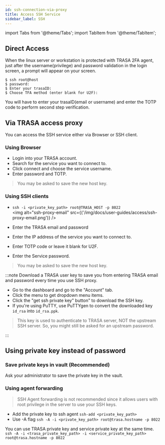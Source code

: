 ```yaml
---
id: ssh-connection-via-proxy
title: Access SSH Service
sidebar_label: SSH
---
```

import Tabs from '@theme/Tabs';
import TabItem from '@theme/TabItem';


## Direct Access
When the linux server or workstation is protected with TRASA 2FA agent, just after the username(privilege) and password validation in the login screen, a prompt will appear on your screen. 
```shell script
$ ssh root@host
$ password:
$ Enter your trasaID: 
$ Choose TFA method (enter blank for U2F):
```
You will have to enter your trasaID(email or username) and enter the TOTP code to perform second step verification.


## Via TRASA access proxy
You can access the SSH service either via Browser or SSH client.

### Using Browser

* Login into your TRASA account.
* Search for the service you want to connect to.
* Click connect and choose the service username.
* Enter password and TOTP. 
> You may be asked to save the new host key.





### Using SSH clients

* `ssh -i <private_key_path> root@TRASA_HOST -p 8022`     
<img alt="ssh-proxy-email" src={('/img/docs/user-guides/access/ssh-proxy-email.png')} />  

* Enter the TRASA email and password   
* Enter the IP address of the service you want to connect to.   
* Enter TOTP code or leave it blank for U2F.   
* Enter the Service password.   
> You may be asked to save the new host key.



:::note
Download a TRASA user key to save you from entering TRASA email and password every time you use SSH proxy.

* Go to the dashboard and go to the "Account" tab.
* Click the menu to get dropdown menu items.
* Click the "get ssh private key" button" to download the SSH key.
* If you're using PuTTY, use PuTTYgen to convert the downloaded key `id_rsa` into `id_rsa.ppk`.


>This key is used to authenticate to TRASA server, NOT the upstream SSH server.
>So, you might still be asked for an upstream password.

:::


<!---

<Tabs
    defaultValue="openssh"
    values={[
  
            {label: 'OpenSSH Client', value: 'openssh'},
            {label: 'TRASA cli', value: 'trasacli'},
            {label: 'Putty', value: 'putty'},
            {label: 'Bitvise', value: 'bitvise'},
        ]}
>


<TabItem value="openssh">


* `ssh -i <private_key_path> root@trasa.hostname -p 8022`     
* Enter TRASA email and password   
* Enter IP address of service you want to connect to   
* Enter TOTP code or leave it blank for U2F   
* Enter Service password   

</TabItem>

<TabItem value="trasacli">

* [Setup device agent](#)
* `trasacli -u username`
* Enter TRASA URL if asked     
* Enter TRASA email and password   
* Enter the IP address of service you want to connect to   
* Enter TOTP code or leave it blank for U2F   
* Enter Service password   

</TabItem>


<TabItem value="putty">

* Enter the TRASA hostname or IP address under Session.

:::note 
If you have dowloaded the TRASA user key
* Navigate to Connection > SSH > Auth.
* Use PuTTYgen to convert the downloaded key `id_rsa` into `id_rsa.ppk`.
* Click Browse... under Authentication parameters / Private key file for authentication.
* Locate the id_rsa.ppk private key and click Open.
* Click Open again to log into the remote server with key pair authentication.
::: 

* Enter TRASA email and password.
* Enter IP address of service you want to connect to.   
* Enter TOTP code or leave it blank for U2F.
* Enter Service password.

</TabItem>


  <TabItem value="bitvise">
  todo
  </TabItem>


</Tabs>



--->



## Using private key instead of password

### Save private keys in vault (Recommended)
Ask your administrator to save the private key in the vault.

### Using agent forwarding
>SSH Agent forwarding is not recommended since it allows users with root privilege in the server to use your SSH keys.

* Add the private key to ssh agent `ssh-add <private_key_path>`
* Use -A flag `ssh -A -i <private_key_path> root@trasa.hostname -p 8022`


You can use TRASA private key and service private key at the same time.   
`ssh -A -i <trasa_private_key_path> -i <service_private_key_path> root@trasa.hostname -p 8022`




